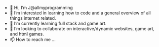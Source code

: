 - 👋 Hi, I’m J@allmyprogramming
- 👀 I’m interested in learning how to code and a general overview of all things internet related.
- 🌱 I’m currently learning full stack and game art.
- 💞️ I’m looking to collaborate on interactive/dynamic websites, game art, and html games.
- 📫 How to reach me ...

<!---
allmyprogramming/allmyprogramming is a ✨ special ✨ repository because its `README.md` (this file) appears on your GitHub profile.
You can click the Preview link to take a look at your changes.
--->
